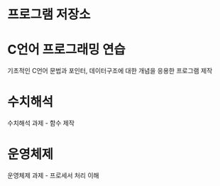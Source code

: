 # 프로그램 저장소

# C언어 프로그래밍 연습

기초적인 C언어 문법과 포인터, 데이터구조에 대한 개념을 응용한 프로그램 제작

# 수치해석

수치해석 과제 - 함수 제작

# 운영체제

운영체제 과제 - 프로세서 처리 이해
  

